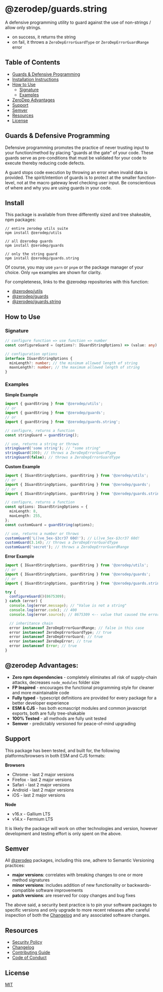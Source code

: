 # @zerodep/guards.string

A defensive programming utility to guard against the use of non-strings / allow only strings.

- on success, it returns the string
- on fail, it throws a `ZeroDepErrorGuardType` or `ZeroDepErrorGuardRange` error

## Table of Contents

- [Guards & Defensive Programming](#guards--defensive-programming)
- [Installation Instructions](#install)
- [How to Use](#how-to-use)
  - [Signature](#signature)
  - [Examples](#examples)
- [ZeroDep Advantages](#zerodep-advantages)
- [Support](#support)
- [Semver](#semver)
- [Resources](#resources)
- [License](#license)

## Guards & Defensive Programming

Defensive programming promotes the practice of never trusting input to your function/method by placing "guards at the gate" of your code. These guards serve as pre-conditions that must be validated for your code to execute thereby reducing code defects.

A guard stops code execution by throwing an error when invalid data is provided. The spirit/intention of guards is to protect at the smaller function-level, not at the macro gateway level checking user input. Be conscientious of where and why you are using guards in your code.

## Install

This package is available from three differently sized and tree shakeable, npm packages:

```
// entire zerodep utils suite
npm install @zerodep/utils

// all @zerodep guards
npm install @zerodep/guards

// only the string guard
npm install @zerodep/guards.string
```

Of course, you may use `yarn` or `pnpm` or the package manager of your choice. Only `npm` examples are shown for clarity.

For completeness, links to the @zerodep repositories with this function:

- [@zerodep/utils](https://github.com/cdepage/zerodep/packages/utils)
- [@zerodep/guards](https://github.com/cdepage/zerodep/packages/guards)
- [@zerodep/guards.string](https://github.com/cdepage/zerodep/packages/guards.string)

## How to Use

### Signature

```typescript
// configure function => use function => number
const configureGuard = (options?: IGuardStringOptions) => (value: any) => number;

// configuration options
interface IGuardStringOptions {
  minLength?: number; // the minimum allowed length of string
  maxnLength?: number; // the maximum allowed length of string
}
```

### Examples

**Simple Example**

```typescript
import { guardString } from '@zerodep/utils';
// or
import { guardString } from '@zerodep/guards';
// or
import { guardString } from '@zerodep/guards.string';

// configure, returns a function
const stringGuard = guardString();

// use, returns a string or throws
stringGuard('some string'); // "some string"
stringGuard(100); // throws a ZeroDepErrorGuardType
stringGuard(false); // throws a ZeroDepErrorGuardType
```

**Custom Example**

```typescript
import { IGuardStringOptions, guardString } from '@zerodep/utils';
// or
import { IGuardStringOptions, guardString } from '@zerodep/guards';
// or
import { IGuardStringOptions, guardString } from '@zerodep/guards.string';

// configure, returns a function
const options: IGuardStringOptions = {
  minLength: 8,
  maxLength: 255,
};
const customGuard = guardString(options);

// use, returns a number or throws
customGuard('L()ve_5ex-$3cr37 60d!'); // L()ve_5ex-$3cr37 60d!
customGuard(3.14); // throws a ZeroDepErrorGuardType
customGuard('secret'); // throws a ZeroDepErrorGuardRange
```

**Error Example**

```typescript
import { IGuardStringOptions, guardString } from '@zerodep/utils';
// or
import { IGuardStringOptions, guardString } from '@zerodep/guards';
// or
import { IGuardStringOptions, guardString } from '@zerodep/guards.string';

try {
  configureGuard()(8675309);
} catch (error) {
  console.log(error.message); // "Value is not a string"
  console.log(error.code); // 400
  console.log(error.source); // 8675309 <-- value that caused the error

  // inheritance chain
  error instanceof ZeroDepErrorGuardRange; // false in this case
  error instanceof ZeroDepErrorGuardType; // true
  error instanceof ZeroDepErrorGuard; // true
  error instanceof ZeroDepError; // true
  error instanceof Error; // true
}
```

## @zerodep Advantages:

- **Zero npm dependencies** - completely eliminates all risk of supply-chain attacks, decreases `node_modules` folder size
- **FP Inspired** - encourages the functional programming style for cleaner and more maintainable code
- **Fully typed** - typescript definitions are provided for every package for a better developer experience
- **ESM & CJS** - has both ecmascript modules and common javascript exports, both are fully tree-shakable
- **100% Tested** - all methods are fully unit tested
- **Semver** - predictably versioned for peace-of-mind upgrading

## Support

This package has been tested, and built for, the following platforms/browsers in both ESM and CJS formats:

**Browsers**

- Chrome - last 2 major versions
- Firefox - last 2 major versions
- Safari - last 2 major versions
- Android - last 2 major versions
- iOS - last 2 major versions

**Node**

- v16.x - Gallium LTS
- v14.x - Fermium LTS

It is likely the package will work on other technologies and version, however development and testing effort is only spent on the above.

## Semver

All [@zerodep](https://github.com/cdepage/zerodep) packages, including this one, adhere to Semantic Versioning practices:

- **major versions**: correlates with breaking changes to one or more method signatures
- **minor versions**: includes addition of new functionality or backwards-compatible software improvements
- **patch versions**: are reserved for copy changes and bug fixes

The above said, a security best practice is to pin your software packages to specific versions and only upgrade to more recent releases after careful inspection of both the [Changelog](https://github.com/cdepage/zerodep/packages/guards.string/CHANGELOG.md) and any associated software changes.

## Resources

- [Security Policy](https://github.com/cdepage/zerodep/blob/main/SECURITY.md)
- [Changelog](https://github.com/cdepage/zerodep/packages/guards.string/CHANGELOG.md)
- [Contributing Guide](https://github.com/cdepage/zerodep/blob/main/CONTRIBUTING.md)
- [Code of Conduct](https://github.com/cdepage/zerodep/blob/main/CODE_OF_CONDUCT.md)

## License

[MIT](https://github.com/cdepage/zerodep/blob/main/LICENSE)
